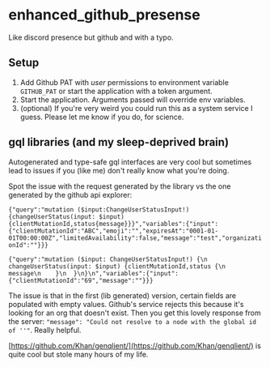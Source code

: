 # enhanced_github_presense
Like discord presence but github and with a typo.

## Setup

1. Add Github PAT with _user_ permissions to environment variable `GITHUB_PAT` or start the application with a token argument.
2. Start the application. Arguments passed will override env variables.
3. (optional) If you're very weird you could run this as a system service I guess. Please let me know if you do, for science.

## gql libraries (and my sleep-deprived brain)

Autogenerated and type-safe gql interfaces are very cool but sometimes lead to issues if you (like me) don't really know what you're doing.

Spot the issue with the request generated by the library vs the one generated by the github api explorer:

`{"query":"mutation ($input:ChangeUserStatusInput!){changeUserStatus(input: $input){clientMutationId,status{message}}}","variables":{"input":{"clientMutationId":"ABC","emoji":"","expiresAt":"0001-01-01T00:00:00Z","limitedAvailability":false,"message":"test","organizationId":""}}}`

`{"query":"mutation ($input: ChangeUserStatusInput!) {\n  changeUserStatus(input: $input) {clientMutationId,status {\n      message\n    }\n  }\n}\n","variables":{"input":{"clientMutationId":"69","message":""}}}` 

The issue is that in the first (lib generated) version, certain fields are populated with empty values. Github's service rejects this because it's looking for an org that doesn't exist. Then you get this lovely response from the server: `"message": "Could not resolve to a node with the global id of ''"`. Really helpful. 

[https://github.com/Khan/genqlient/](https://github.com/Khan/genqlient/) is quite cool but stole many hours of my life.
